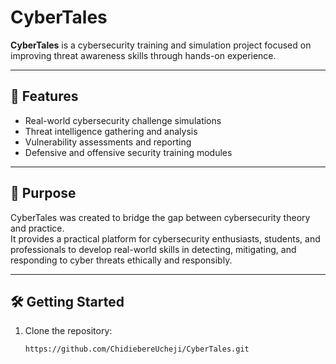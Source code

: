 # CyberTales

**CyberTales** is a cybersecurity training and simulation project focused on improving threat awareness skills through hands-on experience.

---

## 🚀 Features
- Real-world cybersecurity challenge simulations
- Threat intelligence gathering and analysis
- Vulnerability assessments and reporting
- Defensive and offensive security training modules

---

## 🎯 Purpose
CyberTales was created to bridge the gap between cybersecurity theory and practice.  
It provides a practical platform for cybersecurity enthusiasts, students, and professionals to develop real-world skills in detecting, mitigating, and responding to cyber threats ethically and responsibly.

---

## 🛠️ Getting Started
1. Clone the repository:
   ```bash
   https://github.com/ChidiebereUcheji/CyberTales.git
